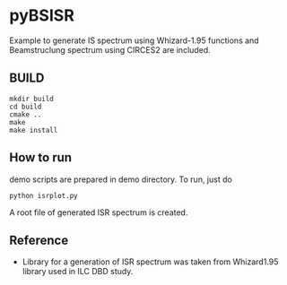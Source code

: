 # pyBSISR 

Example to generate IS spectrum using Whizard-1.95 functions 
and Beamstruclung spectrum using CIRCES2 are included.

## BUILD

```
mkdir build
cd build
cmake ..
make 
make install
```

## How to run

demo scripts are prepared in demo directory. 
To run, just do 

```
python isrplot.py 
```

A root file of generated ISR spectrum is created.


## Reference

- Library for a generation of ISR spectrum was taken from Whizard1.95 library 
used in ILC DBD study.
